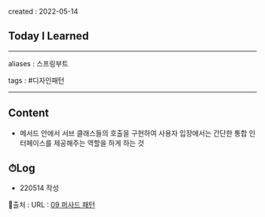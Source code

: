 created : 2022-05-14
## Today I Learned
---
aliases : 스프링부트

tags : #디자인패턴

---

## Content
- 메서드 안에서 서브 클래스들의 호출을 구현하여 사용자 입장에서는 간단한 통합 인터페이스를 제공해주는 역할을 하게 하는 것

## ⏱Log
- 220514 작성


📙출처 :
URL : [09 퍼사드 패턴](https://lktprogrammer.tistory.com/42)